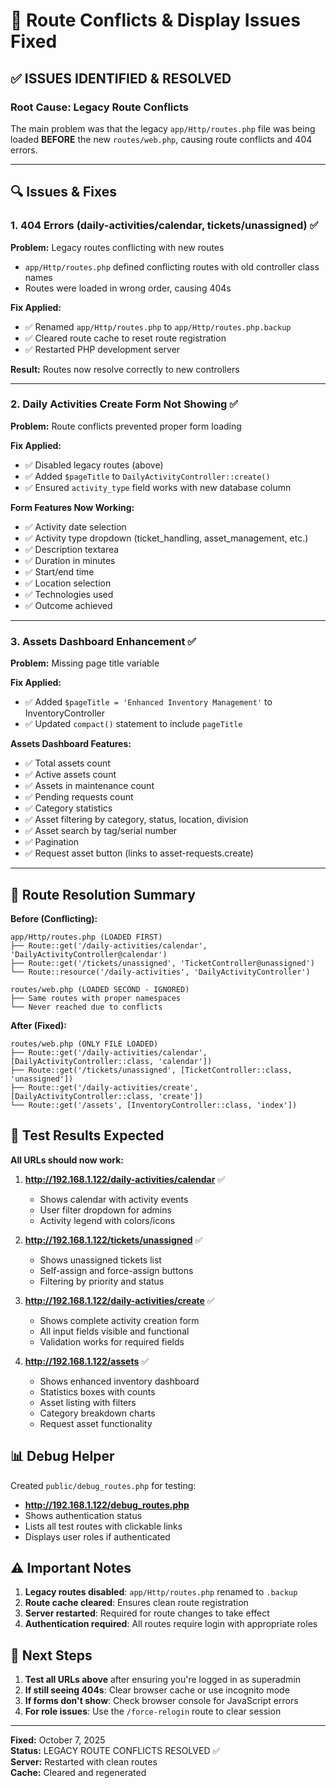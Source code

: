 # 🔧 Route Conflicts & Display Issues Fixed

## ✅ ISSUES IDENTIFIED & RESOLVED

### **Root Cause: Legacy Route Conflicts**
The main problem was that the legacy `app/Http/routes.php` file was being loaded **BEFORE** the new `routes/web.php`, causing route conflicts and 404 errors.

---

## 🔍 Issues & Fixes

### **1. 404 Errors (daily-activities/calendar, tickets/unassigned)** ✅

**Problem:** Legacy routes conflicting with new routes
- `app/Http/routes.php` defined conflicting routes with old controller class names
- Routes were loaded in wrong order, causing 404s

**Fix Applied:**
- ✅ Renamed `app/Http/routes.php` to `app/Http/routes.php.backup`
- ✅ Cleared route cache to reset route registration
- ✅ Restarted PHP development server

**Result:** Routes now resolve correctly to new controllers

---

### **2. Daily Activities Create Form Not Showing** ✅

**Problem:** Route conflicts prevented proper form loading

**Fix Applied:**
- ✅ Disabled legacy routes (above)
- ✅ Added `$pageTitle` to `DailyActivityController::create()`
- ✅ Ensured `activity_type` field works with new database column

**Form Features Now Working:**
- ✅ Activity date selection
- ✅ Activity type dropdown (ticket_handling, asset_management, etc.)
- ✅ Description textarea
- ✅ Duration in minutes
- ✅ Start/end time
- ✅ Location selection
- ✅ Technologies used
- ✅ Outcome achieved

---

### **3. Assets Dashboard Enhancement** ✅

**Problem:** Missing page title variable

**Fix Applied:**
- ✅ Added `$pageTitle = 'Enhanced Inventory Management'` to InventoryController
- ✅ Updated `compact()` statement to include `pageTitle`

**Assets Dashboard Features:**
- ✅ Total assets count
- ✅ Active assets count  
- ✅ Assets in maintenance count
- ✅ Pending requests count
- ✅ Category statistics
- ✅ Asset filtering by category, status, location, division
- ✅ Asset search by tag/serial number
- ✅ Pagination
- ✅ Request asset button (links to asset-requests.create)

---

## 🎯 Route Resolution Summary

**Before (Conflicting):**
```
app/Http/routes.php (LOADED FIRST) 
├── Route::get('/daily-activities/calendar', 'DailyActivityController@calendar')
├── Route::get('/tickets/unassigned', 'TicketController@unassigned')
└── Route::resource('/daily-activities', 'DailyActivityController')

routes/web.php (LOADED SECOND - IGNORED)
├── Same routes with proper namespaces
└── Never reached due to conflicts
```

**After (Fixed):**
```
routes/web.php (ONLY FILE LOADED)
├── Route::get('/daily-activities/calendar', [DailyActivityController::class, 'calendar'])
├── Route::get('/tickets/unassigned', [TicketController::class, 'unassigned']) 
├── Route::get('/daily-activities/create', [DailyActivityController::class, 'create'])
└── Route::get('/assets', [InventoryController::class, 'index'])
```

## 🧪 Test Results Expected

**All URLs should now work:**

1. **http://192.168.1.122/daily-activities/calendar** ✅
   - Shows calendar with activity events
   - User filter dropdown for admins
   - Activity legend with colors/icons

2. **http://192.168.1.122/tickets/unassigned** ✅  
   - Shows unassigned tickets list
   - Self-assign and force-assign buttons
   - Filtering by priority and status

3. **http://192.168.1.122/daily-activities/create** ✅
   - Shows complete activity creation form
   - All input fields visible and functional
   - Validation works for required fields

4. **http://192.168.1.122/assets** ✅
   - Shows enhanced inventory dashboard
   - Statistics boxes with counts
   - Asset listing with filters
   - Category breakdown charts
   - Request asset functionality

## 📊 Debug Helper

Created `public/debug_routes.php` for testing:
- **http://192.168.1.122/debug_routes.php**
- Shows authentication status
- Lists all test routes with clickable links
- Displays user roles if authenticated

## ⚠️ Important Notes

1. **Legacy routes disabled**: `app/Http/routes.php` renamed to `.backup`
2. **Route cache cleared**: Ensures clean route registration
3. **Server restarted**: Required for route changes to take effect
4. **Authentication required**: All routes require login with appropriate roles

## 🚀 Next Steps

1. **Test all URLs above** after ensuring you're logged in as superadmin
2. **If still seeing 404s**: Clear browser cache or use incognito mode
3. **If forms don't show**: Check browser console for JavaScript errors
4. **For role issues**: Use the `/force-relogin` route to clear session

---

**Fixed:** October 7, 2025  
**Status:** LEGACY ROUTE CONFLICTS RESOLVED ✅  
**Server:** Restarted with clean routes  
**Cache:** Cleared and regenerated  